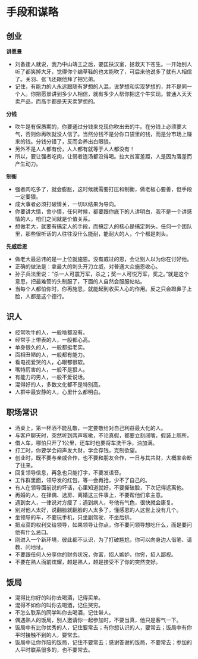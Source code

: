 # 手段和谋略

## 创业
**讲愿景**
- 刘备逢人就说，我乃中山靖王之后，要匡扶汉室，拯救天下苍生。一开始别人听了都笑掉大牙，觉得你个编草鞋的也太能吹了，可后来他说多了就有人相信了。关羽、张飞还跟他拜了把兄弟。
- 记住，有能力的人永远跟随有梦想的人混，说梦想和实现梦想的，并不是同一个人。你把愿景讲到多少人相信，就有多少人帮你把这个牛实现。普通人天天卖产品，而高手都是天天卖梦想的。

**分钱**
- 吹牛是有保质期的，你要通过分钱来兑现你吹出去的牛。在分钱上必须要大气，否则你再吹就没人信了。当然分钱不是分你口袋里的钱，而是分市场上赚来的钱。分钱分错了，反而会养出白眼狼。
- 另外不是人人都有份，人人都有就等于人人都没有！
- 所以，要让强者吃肉，让弱者连汤都没得喝。拉大贫富差距，人是因为落差而产生动力。

**制衡**
- 强者肉吃多了，就会膨胀，这时候就需要打压和制衡，做老板心要善，但手段一定要狠。
- 成大事者必须打破情关，一切以结果为导向。
- 你要讲大情，舍小情，任何时候，都要跟你底下的人讲明白，我不是一个讲感情的人，咱们之间就是价值关系。
- 想做老大，就要有搞定人的手段，而搞定人的核心是搞定刺头。任何一个团队里，那些很听话的人往往没什么能耐，能耐大的人，个个都是刺头。

**先威后恩**
- 做老大最忌讳的是一上位就施恩。没有威过的恩，会让别人以为你在讨好他。
- 正确的做法是：拿最大的刺头开刀立威，对普通大众施恩收心。
- 孙子兵法里说：“杀一人可震万军，杀之；奖一人可悦万军，奖之。”就是这个意思，把最难管的头制服了，下面的人自然会服服帖帖。
- 当每个人都怕你时，你再施恩，就能起到收买人心的作用。反之只会蹬鼻子上脸，人都是这个德行。

## 识人
- 经常吹牛的人，一般啥都没有。
- 经常手上带表的人，一般都心高。
- 单身很久的人，一般都挺老实。
- 面相丑陋的人，一般都有能力。
- 看电视爱哭的人，心眼都很软。
- 嘴特厉害的人，一般不是狠人。
- 有能力的男人，一般不爱说话。
- 混得好的人，多数文化都不是特别高。
- 人群中最安静的人，心里什么都明白。

## 职场常识
- 酒桌上，第一杯酒不能乱敬，一定要敬给对自己利益最大化的人。
- 与客户聊天时，突然听到两声咳嗽，不论真假，都要立刻闭嘴，假装上厕所。
- 借人车，哪怕只开了1公里，还车时也要将车洗干净，油加满。
- 打工时，你要学会闷声发大财，学会存钱，克制欲望。
- 创业时，既不要与亲戚合作，也不要和朋友合作，一日与其共财，大概率会断了往来。
- 回复领导信息，再急也只能打字，不要发语音。
- 工作群里面，领导发的红包，等一会再抢，少不了自己的。
- 有人在领导面前说的坏话，心里知道就好，不要撕破脸，下次记得远离他。
- 再婚的人，在择偶、选房、离婚这三件事上，不要帮他们拿主意。
- 遇到女人，一律说对方瘦了；遇到病人，夸他有气色，很快就会康复。
- 别对他人太好，说翻脸就翻脸的人太多了，懂感恩的人这世上没有几个。
- 坐领导的车，不要玩手机，只坐副驾驶，不坐后排。
- 把点菜的权利交给领导，如果领导让你点，你不要问领导想吃什么，而是要问他有什么忌口。
- 刚进入一个新环境，彼此都不认识，为了打破尴尬，你可以向身边人借笔、请教、问地址。
- 不要跟任何人分享你的财务状况，你富，招人嫉妒，你穷，招人鄙视。
- 不要在熟人面前炫耀，越是熟人，越是接受不了你的突然变好。

## 饭局
- 混得比你好的叫你去喝酒，记得买单。
- 混得不如你的叫你去喝酒，记住哭穷。
- 不怎么联系的同学叫你去喝酒，记住带人。
- 偶遇熟人的饭局，别人邀请你一起参加时，不要当真，他只是客气一下。
- 饭局中有比你优秀的人，记住要常去；有你想认识的人，要常去；饭局中有你平时接触不到的人，要常去。
- 饭局中让你作陪的饭局，记住不要常去；感谢答谢的饭局，不要常去；参加的人平时联系很多的，也不要常去。
